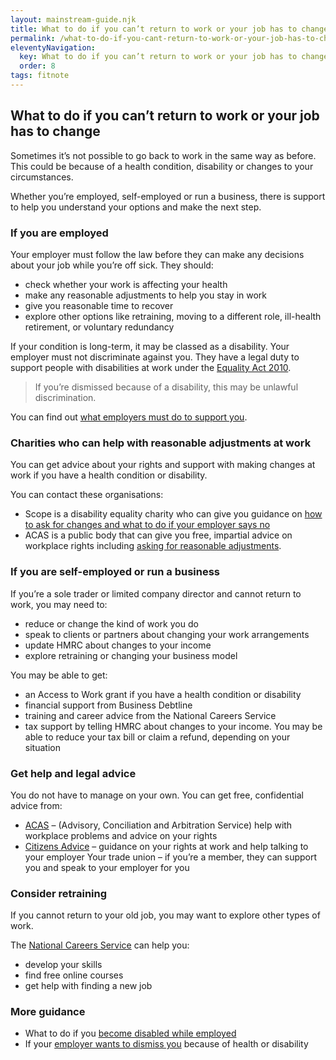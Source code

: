 ```yaml
---
layout: mainstream-guide.njk
title: What to do if you can’t return to work or your job has to change
permalink: /what-to-do-if-you-cant-return-to-work-or-your-job-has-to-change/
eleventyNavigation:
  key: What to do if you can’t return to work or your job has to change
  order: 8
tags: fitnote
---
```


## What to do if you can’t return to work or your job has to change

Sometimes it’s not possible to go back to work in the same way as before. This could be because of a health condition, disability or changes to your circumstances. 

Whether you’re employed, self-employed or run a business, there is support to help you understand your options and make the next step.

### If you are employed

Your employer must follow the law before they can make any decisions about your job while you’re off sick. They should:

- check whether your work is affecting your health
- make any reasonable adjustments to help you stay in work
- give you reasonable time to recover
- explore other options like retraining, moving to a different role, ill-health retirement, or voluntary redundancy

If your condition is long-term, it may be classed as a disability. Your employer must not discriminate against you. They have a legal duty to support people with disabilities at work under the [Equality Act 2010](https://gov.uk/rights-disabled-person/employment/).

> If you’re dismissed because of a disability, this may be unlawful discrimination.

You can find out [what employers must do to support you](https://gov.uk/reasonable-adjustments-for-disabled-workers/).

### Charities who can help with reasonable adjustments at work

You can get advice about your rights and support with making changes at work if you have a health condition or disability.

You can contact these organisations:

- Scope is a disability equality charity who can give you guidance on [how to ask for changes and what to do if your employer says no](https://scope.org.uk/advice-and-support/reasonable-adjustments-at-work/)
- ACAS is a public body that can give you free, impartial advice on workplace rights including [asking for reasonable adjustments](https://acas.org.uk/reasonable-adjustments/).

### If you are self-employed or run a business

If you’re a sole trader or limited company director and cannot return to work, you may need to:

- reduce or change the kind of work you do
- speak to clients or partners about changing your work arrangements
- update HMRC about changes to your income
- explore retraining or changing your business model

You may be able to get:

- an Access to Work grant if you have a health condition or disability
- financial support from Business Debtline
- training and career advice from the National Careers Service
- tax support by telling HMRC about changes to your income. You may be able to reduce your tax bill or claim a refund, depending on your situation


### Get help and legal advice

You do not have to manage on your own. You can get free, confidential advice from:

- [ACAS](https://acas.org.uk/) – (Advisory, Conciliation and Arbitration Service) help with workplace problems and advice on your rights
- [Citizens Advice](https://citizensadvice.org.uk/) – guidance on your rights at work and help talking to your employer
Your trade union – if you’re a member, they can support you and speak to your employer for you

### Consider retraining

If you cannot return to your old job, you may want to explore other types of work.

The [National Careers Service](https://nationalcareers.service.gov.uk/) can help you:

- develop your skills
- find free online courses
- get help with finding a new job

### More guidance

- What to do if you [become disabled while employed](https://gov.uk/if-you-become-disabled/)
- If your [employer wants to dismiss you](https://gov.uk/dismissal/disability-and-dismissal/) because of health or disability
